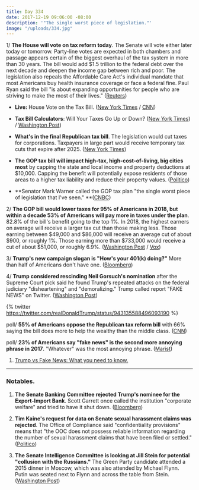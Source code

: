 ```yaml
---
title: Day 334
date: 2017-12-19 09:06:00 -08:00
description: '"The single worst piece of legislation."'
image: "/uploads/334.jpg"
---
```


1/ **The House will vote on tax reform today**. The Senate will vote either later today or tomorrow. Party-line votes are expected in both chambers and passage appears certain of the biggest overhaul of the tax system in more than 30 years. The bill would add $1.5 trillion to the federal debt over the next decade and deepen the income gap between rich and poor. The legislation also repeals the Affordable Care Act's individual mandate that most Americans buy health insurance coverage or face a federal fine. Paul Ryan said the bill "is about expanding opportunities for people who are striving to make the most of their lives." ([Reuters](https://www.reuters.com/article/us-usa-tax/congress-poised-to-approve-biggest-tax-overhaul-in-30-years-idUSKBN1ED16V))

* **Live:** House Vote on the Tax Bill. ([New York Times](https://www.nytimes.com/interactive/2017/12/19/us/politics/tax-bill-house-live-vote.html) / [CNN](https://www.cnn.com/2017/12/19/politics/tax-bill-latest/index.html))

* **Tax Bill Calculators**: Will Your Taxes Go Up or Down? ([New York Times](https://www.nytimes.com/interactive/2017/12/17/upshot/tax-calculator.html)) / [Washington Post](https://www.washingtonpost.com/graphics/2017/business/tax-bill-calculator/))

* **What's in the final Republican tax bill**. The legislation would cut taxes for corporations. Taxpayers in large part would receive temporary tax cuts that expire after 2025. ([New York Times](https://www.nytimes.com/interactive/2017/12/15/us/politics/final-republican-tax-bill-cuts.html))

* **The GOP tax bill will impact high-tax, high-cost-of-living, big cities most** by capping the state and local income and property deductions at $10,000. Capping the benefit will potentially expose residents of those areas to a higher tax liability and reduce their property values. ([Politico](https://www.politico.com/story/2017/12/19/cities-republican-tax-bill-304123))

* **Senator Mark Warner called the GOP tax plan "the single worst piece of legislation that I've seen." **([CNBC](https://www.cnbc.com/2017/12/18/mark-warner-on-gop-tax-plan-worst-piece-of-legislation-ive-seen.html))

2/ **The GOP bill would lower taxes for 95% of Americans in 2018, but within a decade 53% of Americans will pay more in taxes under the plan**. 82.8% of the bill's benefit going to the top 1%. In 2018, the highest earners on average will receive a larger tax cut than those making less. Those earning between $49,000 and $86,000 will receive an average cut of about $900, or roughly 1%. Those earning more than $733,000 would receive a cut of about $51,000, or roughly 6.9%. ([Washington Post](https://www.washingtonpost.com/business/economy/the-final-gop-plan-does-more-for-the-middle-class-than-earlier-versions-but-still-skews-heavily-to-the-wealthy/2017/12/18/d385e97a-e442-11e7-9ec2-518810e7d44d_story.html) / [Vox](https://www.vox.com/policy-and-politics/2017/12/18/16791174/republican-tax-bill-congress-conference-tax-policy-center))

3/ **Trump's new campaign slogan is "How's your 401(k) doing?"** More than half of Americans don't have one. ([Bloomberg](https://www.bloomberg.com/news/articles/2017-12-19/trump-asks-how-s-your-401-k-but-most-voters-don-t-have-one))

4/ **Trump considered rescinding Neil Gorsuch's nomination** after the Supreme Court pick said he found Trump's repeated attacks on the federal judiciary "disheartening" and "demoralizing." Trump called report "FAKE NEWS" on Twitter. ([Washington Post](https://www.washingtonpost.com/politics/trump-reportedly-considered-rescinding-gorsuchs-nomination/2017/12/18/ad2b3b68-e1c7-11e7-9eb6-e3c7ecfb4638_story.html))

{% twitter https://twitter.com/realDonaldTrump/status/943135588496093190 %}

poll/ **55% of Americans oppose the Republican tax reform bill** with 66% saying the bill does more to help the wealthy than the middle class. ([CNN](https://www.cnn.com/2017/12/19/politics/cnn-poll-tax-bill-opposition-grows/index.html))

poll/ **23% of Americans say "fake news" is the second more annoying phrase in 2017**. "Whatever" was the most annoying phrase. ([Marist](http://maristpoll.marist.edu/1218-whatever-loses-ground-but-retains-annoying-word-title/))

1. [Trump vs Fake News: What you need to know. ](https://whatthefuckjusthappenedtoday.com/trump-fake-news/)

---

### Notables.

1. **The Senate Banking Committee rejected Trump's nominee for the Export-Import Bank**. Scott Garrett once called the institution "corporate welfare" and tried to have it shut down. ([Bloomberg](https://www.bloomberg.com/news/articles/2017-12-19/trump-pick-for-ex-im-bank-dealt-setback-as-senate-panel-opposes-jbds257k))

2. **Tim Kaine's request for data on Senate sexual harassment claims was rejected**. The Office of Compliance said "confidentiality provisions" means that "the OOC does not possess reliable information regarding the number of sexual harassment claims that have been filed or settled." ([Politico](https://www.politico.com/story/2017/12/18/kaine-senate-harassment-data-304736))

3. **The Senate Intelligence Committee is looking at Jill Stein for potential "collusion with the Russians."** The Green Party candidate attended a 2015 dinner in Moscow, which was also attended by Michael Flynn. Putin was seated next to Flynn and across the table from Stein. ([Washington Post](https://www.washingtonpost.com/powerpost/senate-intel-committee-investigating-jill-stein-campaign-for-collusion-with-the-russians/2017/12/18/ea7f3f1a-e44b-11e7-833f-155031558ff4_story.html))